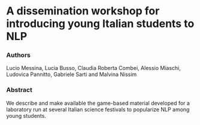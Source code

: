 # A dissemination workshop for introducing young Italian students to NLP

### Authors

Lucio Messina, Lucia Busso, Claudia Roberta Combei, Alessio Miaschi, Ludovica Pannitto, Gabriele Sarti and Malvina Nissim

### Abstract

We describe and make available the game-based material developed for a laboratory run at several Italian science festivals to popularize NLP among young students.